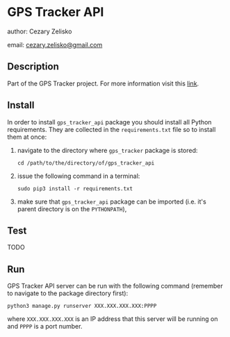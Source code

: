 # GPS Tracker API

author: Cezary Zelisko

email: cezary.zelisko@gmail.com

## Description
Part of the GPS Tracker project. For more information visit this
[link](https://github.com/cezaryzelisko/gps-tracker).

## Install
In order to install `gps_tracker_api` package you should install all Python requirements.
They are collected in the `requirements.txt` file so to install them at once:

1. navigate to the directory where `gps_tracker` package is stored:

    ```cd /path/to/the/directory/of/gps_tracker_api```

2. issue the following command in a terminal:

    ```sudo pip3 install -r requirements.txt```

3. make sure that `gps_tracker_api` package can be imported (i.e. it's parent directory is
on the `PYTHONPATH`),

## Test
TODO

## Run
GPS Tracker API server can be run with the following command (remember to navigate to the
package directory first):

```python3 manage.py runserver XXX.XXX.XXX.XXX:PPPP```

where `XXX.XXX.XXX.XXX` is an IP address that this server will be running on and `PPPP`
is a port number.
